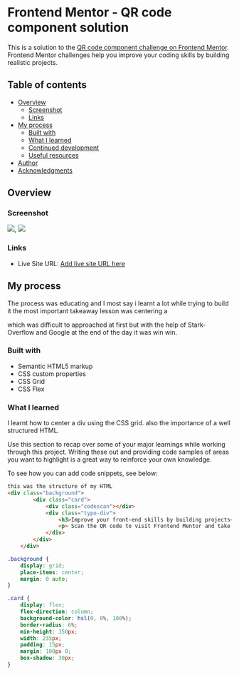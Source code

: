 # Frontend Mentor - QR code component solution

This is a solution to the [QR code component challenge on Frontend Mentor](https://www.frontendmentor.io/challenges/qr-code-component-iux_sIO_H). Frontend Mentor challenges help you improve your coding skills by building realistic projects. 

## Table of contents

- [Overview](#overview)
  - [Screenshot](#screenshot)
  - [Links](#links)
- [My process](#my-process)
  - [Built with](#built-with)
  - [What I learned](#what-i-learned)
  - [Continued development](#continued-development)
  - [Useful resources](#useful-resources)
- [Author](#author)
- [Acknowledgments](#acknowledgments)


## Overview

### Screenshot

![](image.png), ![](image-1.png)


### Links

- Live Site URL: [Add live site URL here](https://github.com/Egbe-Fred/qr-code-component-main-HTML-and-CSS)

## My process
  The process was educating and I most say i learnt a lot while trying to build it the most important takeaway lesson was centering a <div> which was difficult to approached at first but with the help of Stark-Overflow and Google at the end of the day it was win win. 
### Built with

- Semantic HTML5 markup
- CSS custom properties
- CSS Grid
- CSS Flex

### What I learned
I learnt how to center a div using the CSS grid. also the importance of a well structured HTML.

Use this section to recap over some of your major learnings while working through this project. Writing these out and providing code samples of areas you want to highlight is a great way to reinforce your own knowledge.

To see how you can add code snippets, see below:

```html 
this was the structure of my HTML
<div class="background">
        <div class="card">
            <div class="codescan"></div>
            <div class="typo-div">
                <h3>Improve your front-end skills by building projects</h3>
                <p> Scan the QR code to visit Frontend Mentor and take your coding skills to the next level</p>
            </div>
        </div>
    </div>
````



```css
.background {
    display: grid;
    place-items: center;
    margin: 0 auto;
}

.card {
    display: flex;
    flex-direction: column;
    background-color: hsl(0, 0%, 100%);
    border-radius: 6%;
    min-height: 350px;
    width: 235px;
    padding: 15px;
    margin: 100px 0; 
    box-shadow: 30px;
}
```
